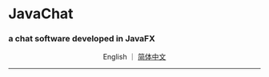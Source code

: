 # JavaChat  
### a chat software developed in **JavaFX**

<p align="center">
  English
  ｜
  <a href="#">简体中文</a>
</p>

---
